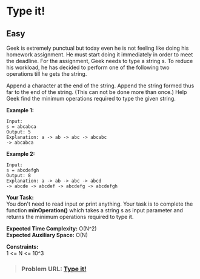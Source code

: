 # **Type it!**

## **Easy**

Geek is extremely punctual but today even he is not feeling like doing his homework assignment. He must start doing it immediately in order to meet the deadline. For the assignment, Geek needs to type a string s.
To reduce his workload, he has decided to perform one of the following two operations till he gets the string.

Append a character at the end of the string.
Append the string formed thus far to the end of the string. (This can not be done more than once.)
Help Geek find the minimum operations required to type the given string.

**Example 1:**

```
Input:
s = abcabca
Output: 5
Explanation: a -> ab -> abc -> abcabc 
-> abcabca
```

  
**Example 2:**

```
Input:
s = abcdefgh
Output: 8
Explanation: a -> ab -> abc -> abcd 
-> abcde -> abcdef -> abcdefg -> abcdefgh
```

  
**Your Task:**   
You don't need to read input or print anything. Your task is to complete the function **minOperation()** which takes a string s as input parameter and returns the minimum operations required to type it.

**Expected Time Complexity:** O(N^2)   
**Expected Auxiliary Space:** O(N)   

  
**Constraints:**  
1 <= N <= 10^3 

> ### **Problem URL: [Type it!](https://practice.geeksforgeeks.org/problems/95080eb9efbf7cc5cb4851ddf8d7946e3f212a49/1)**
